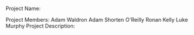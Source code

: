 Project Name:

Project Members:
    Adam Waldron
    Adam Shorten O'Reilly
    Ronan Kelly
    Luke Murphy
Project Description:
